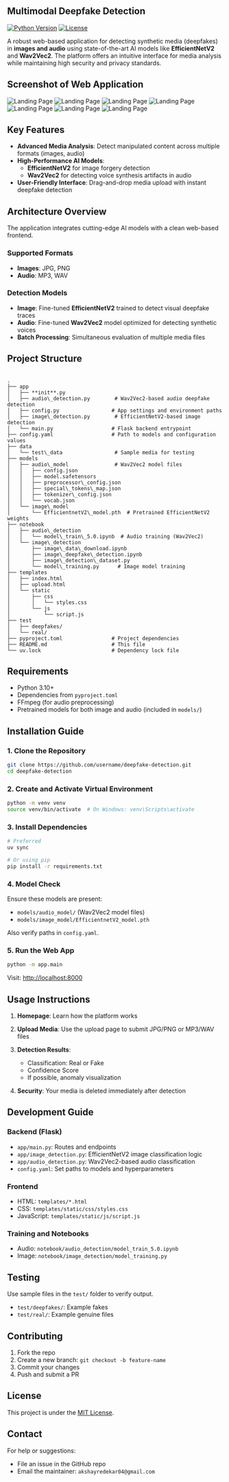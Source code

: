 
## Multimodal Deepfake Detection

[![Python Version](https://img.shields.io/badge/python-3.10%2B-blue.svg)](https://www.python.org/downloads/)
[![License](https://img.shields.io/badge/license-MIT-green.svg)](LICENSE)

A robust web-based application for detecting synthetic media (deepfakes) in **images and audio** using state-of-the-art AI models like **EfficientNetV2** and **Wav2Vec2**. The platform offers an intuitive interface for media analysis while maintaining high security and privacy standards.

## Screenshot of Web Application

![Landing Page](images/1.png)
![Landing Page](images/2.png)
![Landing Page](images/3.png)
![Landing Page](images/4.png)
![Landing Page](images/5.png)
![Landing Page](images/6.png)
![Landing Page](images/7.png)


## Key Features

- **Advanced Media Analysis**: Detect manipulated content across multiple formats (images, audio)
- **High-Performance AI Models**: 
  - **EfficientNetV2** for image forgery detection
  - **Wav2Vec2** for detecting voice synthesis artifacts in audio
- **User-Friendly Interface**: Drag-and-drop media upload with instant deepfake detection


## Architecture Overview

The application integrates cutting-edge AI models with a clean web-based frontend.

### Supported Formats

- **Images**: JPG, PNG
- **Audio**: MP3, WAV

### Detection Models

- **Image**: Fine-tuned **EfficientNetV2** trained to detect visual deepfake traces
- **Audio**: Fine-tuned **Wav2Vec2** model optimized for detecting synthetic voices
- **Batch Processing**: Simultaneous evaluation of multiple media files



## Project Structure

```

.
├── app
│   ├── **init**.py
│   ├── audio\_detection.py        # Wav2Vec2-based audio deepfake detection
│   ├── config.py                 # App settings and environment paths
│   ├── image\_detection.py        # EfficientNetV2-based image detection
│   └── main.py                   # Flask backend entrypoint
├── config.yaml                   # Path to models and configuration values
├── data
│   └── test\_data                 # Sample media for testing
├── models
│   ├── audio\_model               # Wav2Vec2 model files
│   │   ├── config.json
│   │   ├── model.safetensors
│   │   ├── preprocessor\_config.json
│   │   ├── special\_tokens\_map.json
│   │   ├── tokenizer\_config.json
│   │   └── vocab.json
│   └── image\_model
│       └── EfficientnetV2\_model.pth  # Pretrained EfficientNetV2 weights
├── notebook
│   ├── audio\_detection
│   │   └── model\_train\_5.0.ipynb  # Audio training (Wav2Vec2)
│   └── image\_detection
│       ├── image\_data\_download.ipynb
│       ├── image\_deepfake\_detection.ipynb
│       ├── image\_detection\_dataset.py
│       └── model\_training.py      # Image model training
├── templates
│   ├── index.html
│   ├── upload.html
│   └── static
│       ├── css
│       │   └── styles.css
│       └── js
│           └── script.js
├── test
│   ├── deepfakes/
│   └── real/
├── pyproject.toml                # Project dependencies
├── README.md                     # This file
└── uv.lock                       # Dependency lock file

````



## Requirements

- Python 3.10+
- Dependencies from `pyproject.toml`
- FFmpeg (for audio preprocessing)
- Pretrained models for both image and audio (included in `models/`)



## Installation Guide

### 1. Clone the Repository

```bash
git clone https://github.com/username/deepfake-detection.git
cd deepfake-detection
````

### 2. Create and Activate Virtual Environment

```bash
python -m venv venv
source venv/bin/activate  # On Windows: venv\Scripts\activate
```

### 3. Install Dependencies

```bash
# Preferred
uv sync

# Or using pip
pip install -r requirements.txt
```

### 4. Model Check

Ensure these models are present:

* `models/audio_model/` (Wav2Vec2 model files)
* `models/image_model/EfficientnetV2_model.pth`

Also verify paths in `config.yaml`.

### 5. Run the Web App

```bash
python -m app.main
```

Visit: [http://localhost:8000](http://localhost:8000)



## Usage Instructions

1. **Homepage**: Learn how the platform works
2. **Upload Media**: Use the upload page to submit JPG/PNG or MP3/WAV files
3. **Detection Results**:

   * Classification: Real or Fake
   * Confidence Score
   * If possible, anomaly visualization
4. **Security**: Your media is deleted immediately after detection



## Development Guide

### Backend (Flask)

* `app/main.py`: Routes and endpoints
* `app/image_detection.py`: EfficientNetV2 image classification logic
* `app/audio_detection.py`: Wav2Vec2-based audio classification
* `config.yaml`: Set paths to models and hyperparameters

### Frontend

* HTML: `templates/*.html`
* CSS: `templates/static/css/styles.css`
* JavaScript: `templates/static/js/script.js`

### Training and Notebooks

* Audio: `notebook/audio_detection/model_train_5.0.ipynb`
* Image: `notebook/image_detection/model_training.py`



## Testing

Use sample files in the `test/` folder to verify output.

* `test/deepfakes/`: Example fakes
* `test/real/`: Example genuine files



## Contributing

1. Fork the repo
2. Create a new branch: `git checkout -b feature-name`
3. Commit your changes
4. Push and submit a PR



## License

This project is under the [MIT License](LICENSE).



## Contact

For help or suggestions:

* File an issue in the GitHub repo
* Email the maintainer: `akshayredekar04@gmail.com`



